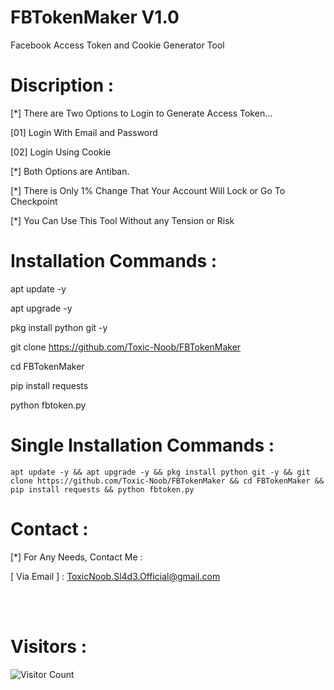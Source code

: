 # FBTokenMaker V1.0
Facebook Access Token and Cookie Generator Tool

# Discription :
[*] There are Two Options to Login to Generate Access Token...

[01] Login With Email and Password

[02] Login Using Cookie

[*] Both Options are Antiban.

[*] There is Only 1% Change That Your Account Will Lock or Go To Checkpoint

[*] You Can Use This Tool Without any Tension or Risk

# Installation Commands :
apt update -y

apt upgrade -y

pkg install python git -y

git clone https://github.com/Toxic-Noob/FBTokenMaker

cd FBTokenMaker

pip install requests

python fbtoken.py

# Single Installation Commands :
``` shell script
apt update -y && apt upgrade -y && pkg install python git -y && git clone https://github.com/Toxic-Noob/FBTokenMaker && cd FBTokenMaker && pip install requests && python fbtoken.py
```

# Contact :
[*] For Any Needs, Contact Me :

[ Via Email ] : ToxicNoob.Sl4d3.Official@gmail.com

<br><br>
# Visitors :


![Visitor Count](https://profile-counter.glitch.me/Toxic-Noob/count.svg)


